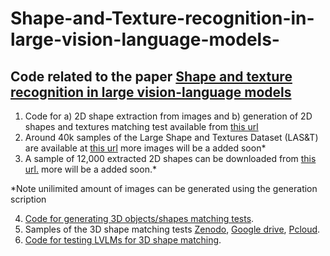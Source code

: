 # Shape-and-Texture-recognition-in-large-vision-language-models-
## Code related to the paper [Shape and texture recognition in large vision-language models](https://arxiv.org/pdf/2503.23062)
1) Code for a) 2D shape extraction from images and b) generation of 2D shapes and textures matching test available from [this url](https://github.com/sagieppel/Automatic-Extraction-Of-Shapes-From-Images-Shape-dataset-generation-)
4) Around 40k samples of the Large Shape and Textures Dataset (LAS&T) are available at [this url](https://icedrive.net/s/CPvz3jZ6hV4WGhQ4v4TA5B3785T5) more images will be a added soon*
2) A sample of 12,000 extracted 2D shapes can be downloaded from [this url.](https://drive.google.com/file/d/1Mb6aYvcwqRGdydCY7AFdvs1zwR8JpOwQ/view?usp=drive_link) more will be a added soon.*

*Note unilimited amount of images can be generated using the generation scription
  
4) [Code for generating 3D objects/shapes matching tests](https://github.com/sagieppel/Can-vision-language-models-understand-and-match-3D-shapes/).
5) Samples of the 3D shape matching tests [Zenodo](https://zenodo.org/records/14681299), [Google drive](https://drive.google.com/drive/folders/1pxSnX-qpBfcQ47BbPQmy8pbURk0vXMzu?usp=drive_link), [Pcloud](https://e.pcloud.link/publink/show?code=kZz7FKZ8xfKSIHppBShSuU65cxBvQkorVXV).
6) [Code for testing LVLMs for 3D shape matching](https://github.com/sagieppel/Can-vision-language-models-understand-and-match-3D-shapes/).

